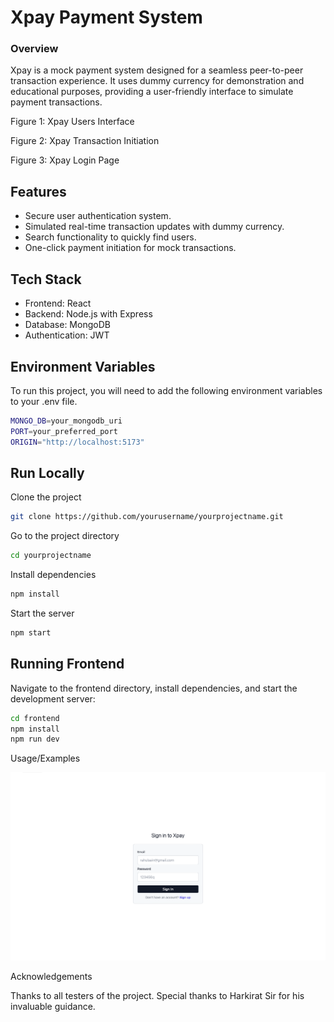 # Xpay Payment System

### Overview

Xpay is a mock payment system designed for a seamless peer-to-peer transaction experience. It uses dummy currency for demonstration and educational purposes, providing a user-friendly interface to simulate payment transactions.


Figure 1: Xpay Users Interface


Figure 2: Xpay Transaction Initiation


Figure 3: Xpay Login Page

## Features

- Secure user authentication system.
- Simulated real-time transaction updates with dummy currency.
- Search functionality to quickly find users.
- One-click payment initiation for mock transactions.

## Tech Stack

- Frontend: React
- Backend: Node.js with Express
- Database: MongoDB
- Authentication: JWT

## Environment Variables

To run this project, you will need to add the following environment variables to your .env file.

```bash
MONGO_DB=your_mongodb_uri
PORT=your_preferred_port
ORIGIN="http://localhost:5173"
```

## Run Locally

Clone the project
```bash
git clone https://github.com/yourusername/yourprojectname.git
```
Go to the project directory
```bash
cd yourprojectname
```

Install dependencies
```bash
npm install
```

Start the server
```bash
npm start
```

## Running Frontend

Navigate to the frontend directory, install dependencies, and start the development server:
```bash
cd frontend
npm install
npm run dev
```
Usage/Examples

![Screenshot of Xpay interface](/images/login.png)


Acknowledgements

Thanks to all testers of the project.
Special thanks to Harkirat Sir for his invaluable guidance.
